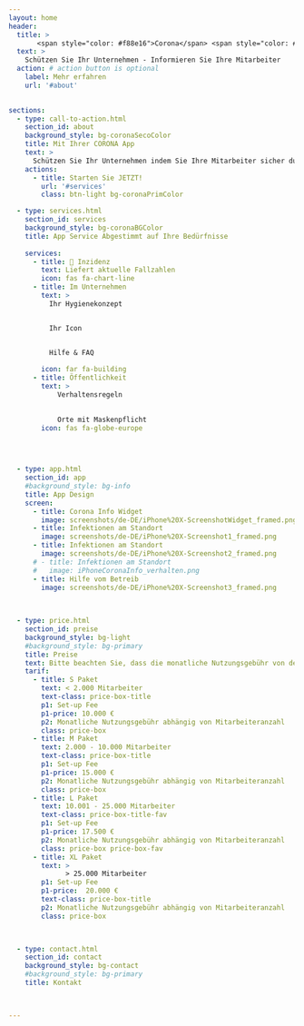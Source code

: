 ```yaml
---
layout: home
header:
  title: >
       <span style="color: #f88e16">Corona</span> <span style="color: #191919">Info App </span> 
  text: >
    Schützen Sie Ihr Unternehmen - Informieren Sie Ihre Mitarbeiter 
  action: # action button is optional
    label: Mehr erfahren
    url: '#about'
 

sections:
  - type: call-to-action.html
    section_id: about
    background_style: bg-coronaSecoColor 
    title: Mit Ihrer CORONA App
    text: >
      Schützen Sie Ihr Unternehmen indem Sie Ihre Mitarbeiter sicher durch die Pandemie führen. Schaffen Sie Transparenz über die aktuelle Situation an Ihren Unternehmensstandorten. 
    actions:
      - title: Starten Sie JETZT!
        url: '#services'
        class: btn-light bg-coronaPrimColor

  - type: services.html
    section_id: services
    background_style: bg-coronaBGColor
    title: App Service Abgestimmt auf Ihre Bedürfnisse
    
    services:
      - title: 🦠 Inzidenz
        text: Liefert aktuelle Fallzahlen
        icon: fas fa-chart-line 
      - title: Im Unternehmen
        text: >
          Ihr Hygienekonzept


          Ihr Icon


          Hilfe & FAQ
         
        icon: far fa-building 
      - title: Öffentlichkeit
        text: >
            Verhaltensregeln 

              
            Orte mit Maskenpflicht
        icon: fas fa-globe-europe
   
   


  - type: app.html
    section_id: app
    #background_style: bg-info
    title: App Design 
    screen:
      - title: Corona Info Widget
        image: screenshots/de-DE/iPhone%20X-ScreenshotWidget_framed.png
      - title: Infektionen am Standort
        image: screenshots/de-DE/iPhone%20X-Screenshot1_framed.png 
      - title: Infektionen am Standort
        image: screenshots/de-DE/iPhone%20X-Screenshot2_framed.png 
      # - title: Infektionen am Standort
      #   image: iPhoneCoronaInfo_verhalten.png
      - title: Hilfe vom Betreib
        image: screenshots/de-DE/iPhone%20X-Screenshot3_framed.png 
    
   

  - type: price.html
    section_id: preise
    background_style: bg-light
    #background_style: bg-primary
    title: Preise
    text: Bitte beachten Sie, dass die monatliche Nutzungsgebühr von der Anzahl Ihrer Mitarbeiter abhängig ist. Eine genaue Berechnung für Ihr Unternehmen lassen wir Ihnen gerne kostenlos und unverbindlich zukommen.
    tarif:
      - title: S Paket
        text: < 2.000 Mitarbeiter
        text-class: price-box-title
        p1: Set-up Fee 
        p1-price: 10.000 €
        p2: Monatliche Nutzungsgebühr abhängig von Mitarbeiteranzahl
        class: price-box
      - title: M Paket
        text: 2.000 - 10.000 Mitarbeiter
        text-class: price-box-title 
        p1: Set-up Fee 
        p1-price: 15.000 €
        p2: Monatliche Nutzungsgebühr abhängig von Mitarbeiteranzahl
        class: price-box
      - title: L Paket
        text: 10.001 - 25.000 Mitarbeiter
        text-class: price-box-title-fav 
        p1: Set-up Fee  
        p1-price: 17.500 €
        p2: Monatliche Nutzungsgebühr abhängig von Mitarbeiteranzahl
        class: price-box price-box-fav
      - title: XL Paket
        text: > 
              > 25.000 Mitarbeiter
        p1: Set-up Fee
        p1-price:  20.000 €
        text-class: price-box-title  
        p2: Monatliche Nutzungsgebühr abhängig von Mitarbeiteranzahl
        class: price-box

 

  - type: contact.html
    section_id: contact
    background_style: bg-contact
    #background_style: bg-primary
    title: Kontakt
 


---
```

 